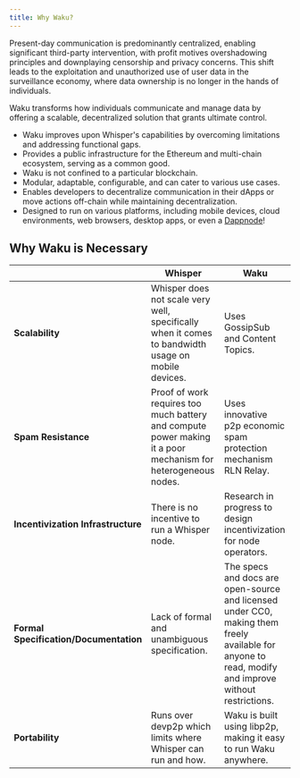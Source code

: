 ```yaml
---
title: Why Waku?
---
```


Present-day communication is predominantly centralized, enabling significant third-party intervention, with profit motives overshadowing principles and downplaying censorship and privacy concerns. This shift leads to the exploitation and unauthorized use of user data in the surveillance economy, where data ownership is no longer in the hands of individuals.

Waku transforms how individuals communicate and manage data by offering a scalable, decentralized solution that grants ultimate control.

- Waku improves upon Whisper's capabilities by overcoming limitations and addressing functional gaps.
- Provides a public infrastructure for the Ethereum and multi-chain ecosystem, serving as a common good.
- Waku is not confined to a particular blockchain.
- Modular, adaptable, configurable, and can cater to various use cases.
- Enables developers to decentralize communication in their dApps or move actions off-chain while maintaining decentralization.
- Designed to run on various platforms, including mobile devices, cloud environments, web browsers, desktop apps, or even a [Dappnode](https://dappnode.com/)!

## Why Waku is Necessary

| | Whisper | Waku |
| - | - | - |
| **Scalability** | Whisper does not scale very well, specifically when it comes to bandwidth usage on mobile devices. | Uses GossipSub and Content Topics. |
| **Spam Resistance** | Proof of work requires too much battery and compute power making it a poor mechanism for heterogeneous nodes. | Uses innovative p2p economic spam protection mechanism RLN Relay. |
| **Incentivization Infrastructure** | There is no incentive to run a Whisper node. | Research in progress to design incentivization for node operators. |
| **Formal Specification/Documentation** | Lack of formal and unambiguous specification. | The specs and docs are open-source and licensed under CC0, making them freely available for anyone to read, modify and improve without restrictions. |
| **Portability** | Runs over devp2p which limits where Whisper can run and how. | Waku is built using libp2p, making it easy to run Waku anywhere. |
